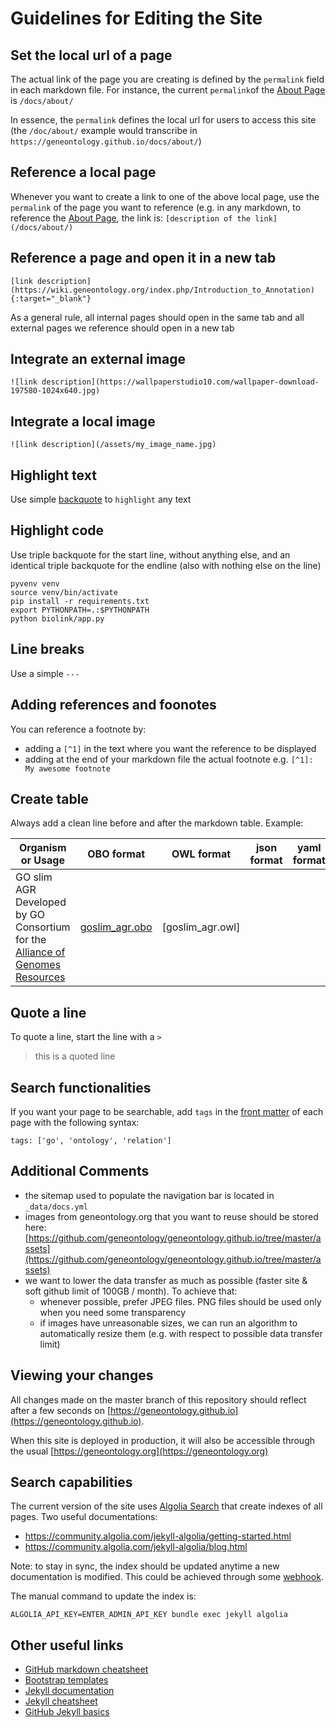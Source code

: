 # Guidelines for Editing the Site

## Set the local url of a page

The actual link of the page you are creating is defined by the `permalink` field in each markdown file.
For instance, the current `permalink`of the [About Page](https://github.com/geneontology/geneontology.github.io/blob/master/_docs/about.md) is `/docs/about/`

In essence, the `permalink` defines the local url for users to access this site (the `/doc/about/` example would transcribe in `https://geneontology.github.io/docs/about/`)

## Reference a local page

Whenever you want to create a link to one of the above local page, use the `permalink` of the page you want to reference (e.g. in any markdown, to reference the [About Page](https://github.com/geneontology/geneontology.github.io/blob/master/_docs/about.md), the link is:
`[description of the link](/docs/about/)`

## Reference a page and open it in a new tab
`[link description](https://wiki.geneontology.org/index.php/Introduction_to_Annotation){:target="_blank"}`

As a general rule, all internal pages should open in the same tab and all external pages we reference should open in a new tab

## Integrate an external image
`![link description](https://wallpaperstudio10.com/wallpaper-download-197580-1024x640.jpg)`

## Integrate a local image
`![link description](/assets/my_image_name.jpg)`

## Highlight text
Use simple [backquote](https://www.computerhope.com/jargon/b/backquot.htm) to `highlight` any text

## Highlight code
Use triple backquote for the start line, without anything else, and an identical triple backquote for the endline (also with nothing else on the line)
```
pyvenv venv
source venv/bin/activate
pip install -r requirements.txt
export PYTHONPATH=.:$PYTHONPATH
python biolink/app.py
```

## Line breaks
Use a simple `---`

## Adding references and foonotes
You can reference a footnote by:
* adding a `[^1]` in the text where you want the reference to be displayed
* adding at the end of your markdown file the actual footnote e.g. `[^1]: My awesome footnote`

## Create table
Always add a clean line before and after the markdown table. Example:

|Organism or Usage |	OBO format | OWL format | json format |yaml format |
|------------------|-------------|------------|-------------|------------|
|GO slim AGR Developed by GO Consortium for the [Alliance of Genomes Resources](https://www.alliancegenome.org/) |[goslim_agr.obo](https://current.geneontology.org/ontology/subsets/goslim_agr.obo)| [goslim_agr.owl]

## Quote a line
To quote a line, start the line with a `>`
> this is a quoted line

## Search functionalities
If you want your page to be searchable, add `tags` in the [front matter](http://assemble.io/docs/YAML-front-matter.html) of each page with the following syntax:
```
tags: ['go', 'ontology', 'relation']
```

## Additional Comments
* the sitemap used to populate the navigation bar is located in `_data/docs.yml`
* images from geneontology.org that you want to reuse should be stored here: [https://github.com/geneontology/geneontology.github.io/tree/master/assets](https://github.com/geneontology/geneontology.github.io/tree/master/assets)
* we want to lower the data transfer as much as possible (faster site & soft github limit of 100GB / month). To achieve that:
  * whenever possible, prefer JPEG files. PNG files should be used only when you need some transparency
  * if images have unreasonable sizes, we can run an algorithm to automatically resize them (e.g. with respect to possible data transfer limit)

## Viewing your changes
All changes made on the master branch of this repository should reflect after a few seconds on [https://geneontology.github.io](https://geneontology.github.io).

When this site is deployed in production, it will also be accessible through the usual [https://geneontology.org](https://geneontology.org)

## Search capabilities
The current version of the site uses [Algolia Search](https://www.algolia.com) that create indexes of all pages. Two useful documentations:
* https://community.algolia.com/jekyll-algolia/getting-started.html
* https://community.algolia.com/jekyll-algolia/blog.html

Note: to stay in sync, the index should be updated anytime a new documentation is modified. This could be achieved through some [webhook](https://forestry.io/blog/search-with-algolia-in-jekyll/).

The manual command to update the index is:
```
ALGOLIA_API_KEY=ENTER_ADMIN_API_KEY bundle exec jekyll algolia
```


## Other useful links
* [GitHub markdown cheatsheet](https://www.markdownguide.org/cheat-sheet/)
* [Bootstrap templates](https://getbootstrap.com/docs/3.3/getting-started/)
* [Jekyll documentation](https://jekyllrb.com/docs/)
* [Jekyll cheatsheet](https://devhints.io/jekyll)
* [GitHub Jekyll basics](https://help.github.com/articles/using-jekyll-as-a-static-site-generator-with-github-pages/)
